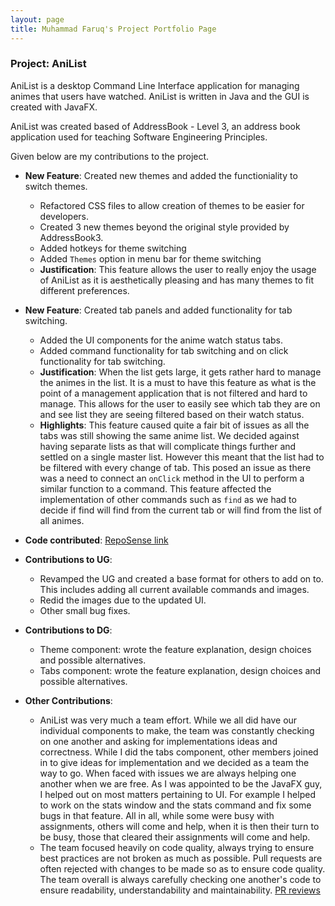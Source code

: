 ```yaml
---
layout: page
title: Muhammad Faruq's Project Portfolio Page
---
```


### Project: AniList
AniList is a desktop Command Line Interface application for managing animes that users have watched. AniList is written in Java and the GUI is created with JavaFX.

AniList was created based of AddressBook - Level 3, an address book application used for teaching Software Engineering Principles.

Given below are my contributions to the project.

* **New Feature**: Created new themes and added the functioniality to switch themes.
  * Refactored CSS files to allow creation of themes to be easier for developers.
  * Created 3 new themes beyond the original style provided by AddressBook3.
  * Added hotkeys for theme switching
  * Added `Themes` option in menu bar for theme switching
  * **Justification**: This feature allows the user to really enjoy the usage of AniList as it is aesthetically pleasing and has many themes to fit different preferences.

* **New Feature**: Created tab panels and added functionality for tab switching.
  * Added the UI components for the anime watch status tabs.
  * Added command functionality for tab switching and on click functionality for tab switching.
  * **Justification**: When the list gets large, it gets rather hard to manage the animes in the list. It is a must to have this feature as what is the point of a management application that is not filtered and hard to manage. This allows for the user to easily see which tab they are on and see list they are seeing filtered based on their watch status.
  * **Highlights**: This feature caused quite a fair bit of issues as all the tabs was still showing the same anime list. We decided against having separate lists as that will complicate things further and settled on a single master list. However this meant that the list had to be filtered with every change of tab. This posed an issue as there was a need to connect an `onClick` method in the UI to perform a similar function to a command. This feature affected the implementation of other commands such as `find` as we had to decide if find will find from the current tab or will find from the list of all animes.

* **Code contributed**: [RepoSense link](https://nus-cs2103-ay2122s1.github.io/tp-dashboard/?search=faruq&sort=groupTitle&sortWithin=title&since=2021-09-17&timeframe=commit&mergegroup=&groupSelect=groupByRepos&breakdown=false&tabOpen=true&tabType=authorship&tabAuthor=muhammad-faruq&tabRepo=AY2122S1-CS2103T-T10-4%2Ftp%5Bmaster%5D&authorshipIsMergeGroup=false&authorshipFileTypes=docs~functional-code~test-code&authorshipIsBinaryFileTypeChecked=false)
* **Contributions to UG**:
  * Revamped the UG and created a base format for others to add on to. This includes adding all current available commands and images.
  * Redid the images due to the updated UI.
  * Other small bug fixes.

* **Contributions to DG**:
  * Theme component: wrote the feature explanation, design choices and possible alternatives.
  * Tabs component: wrote the feature explanation, design choices and possible alternatives.

* **Other Contributions**:
  * AniList was very much a team effort. While we all did have our individual components to make, the team was constantly checking on one another and asking for implementations ideas and correctness. While I did the tabs component, other members joined in to give ideas for implementation and we decided as a team the way to go. When faced with issues we are always helping one another when we are free. As I was appointed to be the JavaFX guy, I helped out on most matters pertaining to UI. For example I helped to work on the stats window and the stats command and fix some bugs in that feature. All in all, while some were busy with assignments, others will come and help, when it is then their turn to be busy, those that cleared their assignments will come and help.
  * The team focused heavily on code quality, always trying to ensure best practices are not broken as much as possible. Pull requests are often rejected with changes to be made so as to ensure code quality. The team overall is always carefully checking one another's code to ensure readability, understandability and maintainability. [PR reviews](https://github.com/AY2122S1-CS2103T-T10-4/tp/pulls?q=is%3Apr+is%3Aclosed+reviewed-by%3A%40me)
